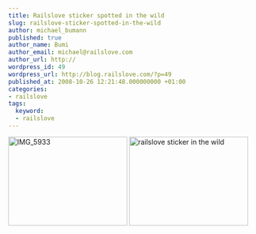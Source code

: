 ```yaml
---
title: Railslove sticker spotted in the wild
slug: railslove-sticker-spotted-in-the-wild
author: michael_bumann
published: true
author_name: Bumi
author_email: michael@railslove.com
author_url: http://
wordpress_id: 49
wordpress_url: http://blog.railslove.com/?p=49
published_at: 2008-10-26 12:21:48.000000000 +01:00
categories:
- railslove
tags:
  keyword:
  - railslove
---
```

<a href="http://www.flickr.com/photos/bumi/2974270244/" title="IMG_5933 by Bumi, on Flickr"><img src="http://farm4.static.flickr.com/3071/2974270244_9fd899a1f8_m.jpg" width="240" height="180" alt="IMG_5933" /></a> <a href="http://www.flickr.com/photos/bumi/2974273548/" title="railslove sticker in the wild by Bumi, on Flickr"><img src="http://farm4.static.flickr.com/3068/2974273548_eea9f7628e_m.jpg" width="240" height="180" alt="railslove sticker in the wild" /></a>
